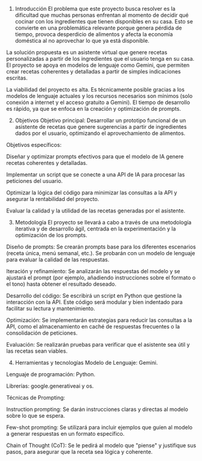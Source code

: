 1. Introducción
El problema que este proyecto busca resolver es la dificultad que muchas personas enfrentan al momento de decidir qué cocinar con los ingredientes que tienen disponibles en su casa. Esto se convierte en una problemática relevante porque genera pérdida de tiempo, provoca desperdicio de alimentos y afecta la economía doméstica al no aprovechar lo que ya está disponible.

La solución propuesta es un asistente virtual que genere recetas personalizadas a partir de los ingredientes que el usuario tenga en su casa. El proyecto se apoya en modelos de lenguaje como Gemini, que permiten crear recetas coherentes y detalladas a partir de simples indicaciones escritas.

La viabilidad del proyecto es alta. Es técnicamente posible gracias a los modelos de lenguaje actuales y los recursos necesarios son mínimos (solo conexión a internet y el acceso gratuito a Gemini). El tiempo de desarrollo es rápido, ya que se enfoca en la creación y optimización de prompts.

2. Objetivos
Objetivo principal: Desarrollar un prototipo funcional de un asistente de recetas que genere sugerencias a partir de ingredientes dados por el usuario, optimizando el aprovechamiento de alimentos.

Objetivos específicos:

Diseñar y optimizar prompts efectivos para que el modelo de IA genere recetas coherentes y detalladas.

Implementar un script que se conecte a una API de IA para procesar las peticiones del usuario.

Optimizar la lógica del código para minimizar las consultas a la API y asegurar la rentabilidad del proyecto.

Evaluar la calidad y la utilidad de las recetas generadas por el asistente.

3. Metodología
 El proyecto se llevará a cabo a través de una metodología iterativa y de desarrollo ágil, centrada en la experimentación y la optimización de los prompts.

Diseño de prompts: Se crearán prompts base para los diferentes escenarios (receta única, menú semanal, etc.). Se probarán con un modelo de lenguaje para evaluar la calidad de las respuestas.

Iteración y refinamiento: Se analizarán las respuestas del modelo y se ajustará el prompt (por ejemplo, añadiendo instrucciones sobre el formato o el tono) hasta obtener el resultado deseado.

Desarrollo del código: Se escribirá un script en Python que gestione la interacción con la API. Este código será modular y bien indentado para facilitar su lectura y mantenimiento.

Optimización: Se implementarán estrategias para reducir las consultas a la API, como el almacenamiento en caché de respuestas frecuentes o la consolidación de peticiones.

Evaluación: Se realizarán pruebas para verificar que el asistente sea útil y las recetas sean viables.

4. Herramientas y tecnologías
Modelo de Lenguaje: Gemini.

Lenguaje de programación: Python.

Librerías: google.generativeai y os.

Técnicas de Prompting:

Instruction prompting: Se darán instrucciones claras y directas al modelo sobre lo que se espera.

Few-shot prompting: Se utilizará para incluir ejemplos que guíen al modelo a generar respuestas en un formato específico.

Chain of Thought (CoT): Se le pedirá al modelo que "piense" y justifique sus pasos, para asegurar que la receta sea lógica y coherente.
